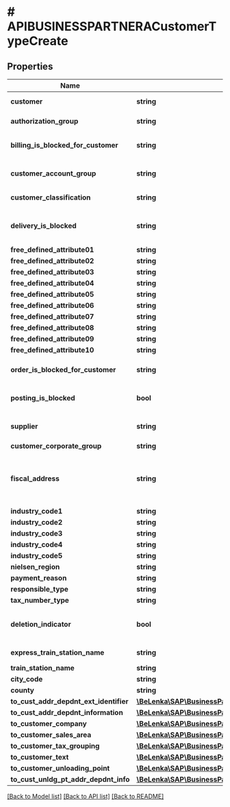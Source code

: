 # # APIBUSINESSPARTNERACustomerTypeCreate

## Properties

Name | Type | Description | Notes
------------ | ------------- | ------------- | -------------
**customer** | **string** | Customer Number |
**authorization_group** | **string** | Authorization Group | [optional]
**billing_is_blocked_for_customer** | **string** | Central billing block for customer | [optional]
**customer_account_group** | **string** | Customer Account Group | [optional]
**customer_classification** | **string** | Customer Classification | [optional]
**delivery_is_blocked** | **string** | Central delivery block for the customer | [optional]
**free_defined_attribute01** | **string** |  | [optional]
**free_defined_attribute02** | **string** |  | [optional]
**free_defined_attribute03** | **string** |  | [optional]
**free_defined_attribute04** | **string** |  | [optional]
**free_defined_attribute05** | **string** |  | [optional]
**free_defined_attribute06** | **string** |  | [optional]
**free_defined_attribute07** | **string** |  | [optional]
**free_defined_attribute08** | **string** |  | [optional]
**free_defined_attribute09** | **string** |  | [optional]
**free_defined_attribute10** | **string** |  | [optional]
**order_is_blocked_for_customer** | **string** | Central Order Block for Customer | [optional]
**posting_is_blocked** | **bool** | Central Posting Block | [optional]
**supplier** | **string** | Account Number of Supplier | [optional]
**customer_corporate_group** | **string** |  | [optional]
**fiscal_address** | **string** | Account number of the master record with the fiscal address | [optional]
**industry_code1** | **string** |  | [optional]
**industry_code2** | **string** |  | [optional]
**industry_code3** | **string** |  | [optional]
**industry_code4** | **string** |  | [optional]
**industry_code5** | **string** |  | [optional]
**nielsen_region** | **string** | Nielsen ID | [optional]
**payment_reason** | **string** |  | [optional]
**responsible_type** | **string** |  | [optional]
**tax_number_type** | **string** |  | [optional]
**deletion_indicator** | **bool** | Central Deletion Flag for Master Record | [optional]
**express_train_station_name** | **string** | Express train station | [optional]
**train_station_name** | **string** |  | [optional]
**city_code** | **string** |  | [optional]
**county** | **string** |  | [optional]
**to_cust_addr_depdnt_ext_identifier** | [**\BeLenka\SAP\BusinessPartner\Model\APIBUSINESSPARTNERACustomerTypeCreateToCustAddrDepdntExtIdentifier**](APIBUSINESSPARTNERACustomerTypeCreateToCustAddrDepdntExtIdentifier.md) |  | [optional]
**to_cust_addr_depdnt_information** | [**\BeLenka\SAP\BusinessPartner\Model\APIBUSINESSPARTNERACustomerTypeCreateToCustAddrDepdntInformation**](APIBUSINESSPARTNERACustomerTypeCreateToCustAddrDepdntInformation.md) |  | [optional]
**to_customer_company** | [**\BeLenka\SAP\BusinessPartner\Model\APIBUSINESSPARTNERACustomerTypeCreateToCustomerCompany**](APIBUSINESSPARTNERACustomerTypeCreateToCustomerCompany.md) |  | [optional]
**to_customer_sales_area** | [**\BeLenka\SAP\BusinessPartner\Model\APIBUSINESSPARTNERACustomerTypeCreateToCustomerSalesArea**](APIBUSINESSPARTNERACustomerTypeCreateToCustomerSalesArea.md) |  | [optional]
**to_customer_tax_grouping** | [**\BeLenka\SAP\BusinessPartner\Model\APIBUSINESSPARTNERACustomerTypeCreateToCustomerTaxGrouping**](APIBUSINESSPARTNERACustomerTypeCreateToCustomerTaxGrouping.md) |  | [optional]
**to_customer_text** | [**\BeLenka\SAP\BusinessPartner\Model\APIBUSINESSPARTNERACustomerTypeCreateToCustomerText**](APIBUSINESSPARTNERACustomerTypeCreateToCustomerText.md) |  | [optional]
**to_customer_unloading_point** | [**\BeLenka\SAP\BusinessPartner\Model\APIBUSINESSPARTNERACustomerTypeCreateToCustomerUnloadingPoint**](APIBUSINESSPARTNERACustomerTypeCreateToCustomerUnloadingPoint.md) |  | [optional]
**to_cust_unldg_pt_addr_depdnt_info** | [**\BeLenka\SAP\BusinessPartner\Model\APIBUSINESSPARTNERACustomerTypeCreateToCustUnldgPtAddrDepdntInfo**](APIBUSINESSPARTNERACustomerTypeCreateToCustUnldgPtAddrDepdntInfo.md) |  | [optional]

[[Back to Model list]](../../README.md#models) [[Back to API list]](../../README.md#endpoints) [[Back to README]](../../README.md)
